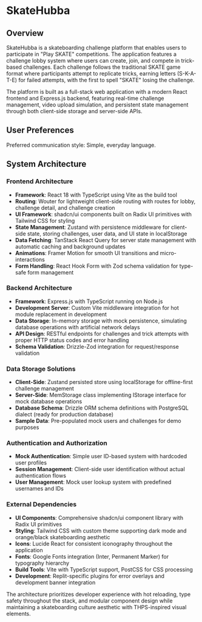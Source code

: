 # SkateHubba

## Overview

SkateHubba is a skateboarding challenge platform that enables users to participate in "Play SKATE" competitions. The application features a challenge lobby system where users can create, join, and compete in trick-based challenges. Each challenge follows the traditional SKATE game format where participants attempt to replicate tricks, earning letters (S-K-A-T-E) for failed attempts, with the first to spell "SKATE" losing the challenge.

The platform is built as a full-stack web application with a modern React frontend and Express.js backend, featuring real-time challenge management, video upload simulation, and persistent state management through both client-side storage and server-side APIs.

## User Preferences

Preferred communication style: Simple, everyday language.

## System Architecture

### Frontend Architecture
- **Framework**: React 18 with TypeScript using Vite as the build tool
- **Routing**: Wouter for lightweight client-side routing with routes for lobby, challenge detail, and challenge creation
- **UI Framework**: shadcn/ui components built on Radix UI primitives with Tailwind CSS for styling
- **State Management**: Zustand with persistence middleware for client-side state, storing challenges, user data, and UI state in localStorage
- **Data Fetching**: TanStack React Query for server state management with automatic caching and background updates
- **Animations**: Framer Motion for smooth UI transitions and micro-interactions
- **Form Handling**: React Hook Form with Zod schema validation for type-safe form management

### Backend Architecture
- **Framework**: Express.js with TypeScript running on Node.js
- **Development Server**: Custom Vite middleware integration for hot module replacement in development
- **Data Storage**: In-memory storage with mock persistence, simulating database operations with artificial network delays
- **API Design**: RESTful endpoints for challenges and trick attempts with proper HTTP status codes and error handling
- **Schema Validation**: Drizzle-Zod integration for request/response validation

### Data Storage Solutions
- **Client-Side**: Zustand persisted store using localStorage for offline-first challenge management
- **Server-Side**: MemStorage class implementing IStorage interface for mock database operations
- **Database Schema**: Drizzle ORM schema definitions with PostgreSQL dialect (ready for production database)
- **Sample Data**: Pre-populated mock users and challenges for demo purposes

### Authentication and Authorization
- **Mock Authentication**: Simple user ID-based system with hardcoded user profiles
- **Session Management**: Client-side user identification without actual authentication flows
- **User Management**: Mock user lookup system with predefined usernames and IDs

### External Dependencies
- **UI Components**: Comprehensive shadcn/ui component library with Radix UI primitives
- **Styling**: Tailwind CSS with custom theme supporting dark mode and orange/black skateboarding aesthetic
- **Icons**: Lucide React for consistent iconography throughout the application
- **Fonts**: Google Fonts integration (Inter, Permanent Marker) for typography hierarchy
- **Build Tools**: Vite with TypeScript support, PostCSS for CSS processing
- **Development**: Replit-specific plugins for error overlays and development banner integration

The architecture prioritizes developer experience with hot reloading, type safety throughout the stack, and modular component design while maintaining a skateboarding culture aesthetic with THPS-inspired visual elements.
